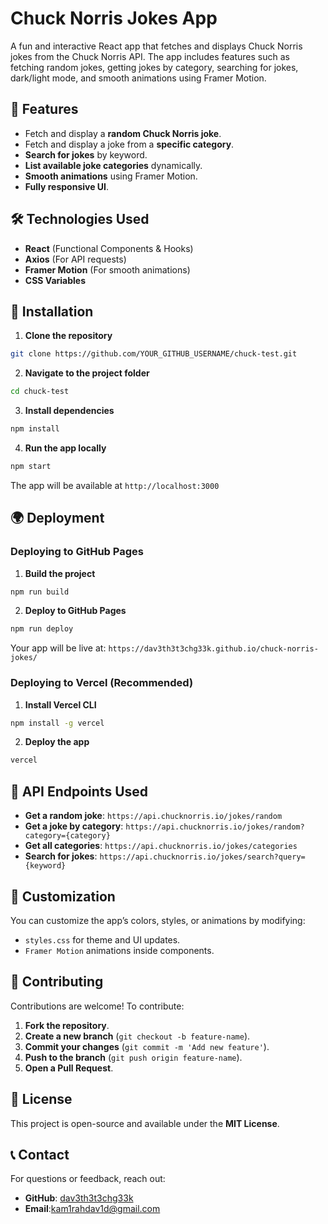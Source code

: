 # Chuck Norris Jokes App

A fun and interactive React app that fetches and displays Chuck Norris jokes from the Chuck Norris API. The app includes features such as fetching random jokes, getting jokes by category, searching for jokes, dark/light mode, and smooth animations using Framer Motion.

## 🚀 Features

- Fetch and display a **random Chuck Norris joke**.
- Fetch and display a joke from a **specific category**.
- **Search for jokes** by keyword.
- **List available joke categories** dynamically.
- **Smooth animations** using Framer Motion.
- **Fully responsive UI**.

## 🛠️ Technologies Used

- **React** (Functional Components & Hooks)
- **Axios** (For API requests)
- **Framer Motion** (For smooth animations)
- **CSS Variables**


## 🔧 Installation

1. **Clone the repository**
```sh
git clone https://github.com/YOUR_GITHUB_USERNAME/chuck-test.git
```

2. **Navigate to the project folder**
```sh
cd chuck-test
```

3. **Install dependencies**
```sh
npm install
```

4. **Run the app locally**
```sh
npm start
```
The app will be available at `http://localhost:3000`

## 🌍 Deployment

### Deploying to GitHub Pages
1. **Build the project**
```sh
npm run build
```
2. **Deploy to GitHub Pages**
```sh
npm run deploy
```
Your app will be live at: `https://dav3th3t3chg33k.github.io/chuck-norris-jokes/`

### Deploying to Vercel (Recommended)
1. **Install Vercel CLI**
```sh
npm install -g vercel
```
2. **Deploy the app**
```sh
vercel
```

## 🎯 API Endpoints Used

- **Get a random joke**: `https://api.chucknorris.io/jokes/random`
- **Get a joke by category**: `https://api.chucknorris.io/jokes/random?category={category}`
- **Get all categories**: `https://api.chucknorris.io/jokes/categories`
- **Search for jokes**: `https://api.chucknorris.io/jokes/search?query={keyword}`

## 🎨 Customization

You can customize the app’s colors, styles, or animations by modifying:
- `styles.css` for theme and UI updates.
- `Framer Motion` animations inside components.

## 🤝 Contributing

Contributions are welcome! To contribute:
1. **Fork the repository**.
2. **Create a new branch** (`git checkout -b feature-name`).
3. **Commit your changes** (`git commit -m 'Add new feature'`).
4. **Push to the branch** (`git push origin feature-name`).
5. **Open a Pull Request**.

## 📄 License

This project is open-source and available under the **MIT License**.

## 📞 Contact

For questions or feedback, reach out:
- **GitHub**: [dav3th3t3chg33k](https://github.com/dav3th3t3chg33k)
- **Email**:kam1rahdav1d@gmail.com

